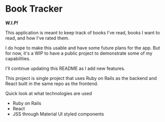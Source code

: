 # Book Tracker

**_W.I.P!_**

This application is meant to keep track of books I've read, books I want to read, and how I've rated them.

I do hope to make this usable and have some future plans for the app. But for now, it's a WIP to have a public project to demonstrate some of my capabilities.

I'll continue updating this README as I add new features.

This project is single project that uses Ruby on Rails as the backend and React built in the same repo as the frontend.

Quick look at what technologies are used

- Ruby on Rails
- React
- JSS through Material UI styled components
